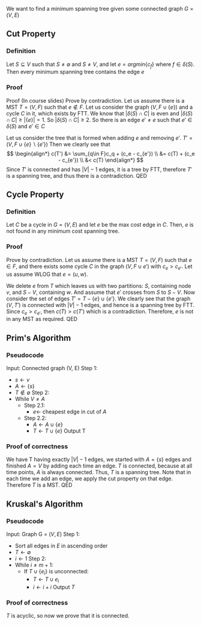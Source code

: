 We want to find a minimum spanning tree given some connected graph $G = (V, E)$ 

## Cut Property
### Definition
Let $S \subseteq V$ such that $S \neq \emptyset$ and $S \neq V$, and let $e = argmin\{c_f\}$ where $f \in \delta (S)$. Then every minimum spanning tree contains the edge $e$

### Proof
Proof (In course slides)
Prove by contradiction. 
Let us assume there is a MST $T = (V, F)$ such that $e \not \in F$. Let us consider the graph $(V, F \cup \{e\})$ and a cycle $C$ in it, which exists by FTT. We know that $| \delta(S) \cap C|$ is even and $|\delta (S) \cap C| \geq |\{e\}| = 1$. So $|\delta (S) \cap C| \geq 2$. So there is an edge $e' \neq e$ such that $e' \in \delta(S)$ and $e' \in C$

Let us consider the tree that is formed when adding $e$ and removing $e'$. $T' = (V, F \cup \{e\} \backslash \{e'\})$ 
Then we clearly see that 
$$ 
\begin{align*}
c(T') &= \sum_{q\in F}c_q + (c_e - c_{e'}) \\
&= c(T) + (c_e - c_{e'}) \\
&< c(T)
\end{align*}
$$
Since $T'$ is connected and has $|V| - 1$ edges, it is a tree by FTT, therefore $T'$ is a spanning tree, and thus there is a contradiction. QED
## Cycle Property
### Definition
Let $C$ be a cycle in $G = (V, E)$ and let $e$ be the max cost edge in $C$. Then, $e$ is not found in any minimum cost spanning tree. 

### Proof
Prove by contradiction.
Let us assume there is a MST $T = (V, F)$ such that $e \in F$, and there exists some cycle $C$ in the graph $(V, F \cup e')$ with $c_{e} > c_{e'}$. Let us assume WLOG that $e = (u,w)$. 

We delete $e$ from $T$ which leaves us with two partitions: $S$, containing node $v$, and $S - V$, containing $w$. And assume that $e'$ crosses from $S$ to $S - V$. Now consider the set of edges $T' = T - \{e\} \cup \{e'\}$. We clearly see that the graph $(V, T')$ is connected with $|V| -1$ edges, and hence is a spanning tree by FTT. Since $c_e > c_{e'}$, then $c(T) > c(T')$ which is a contradiction. Therefore, $e$ is not in any MST as required. QED
## Prim's Algorithm
### Pseudocode
Input: Connected graph (V, E)
Step 1:
- $s \leftarrow v$
- $A \leftarrow \{s\}$
- $T \not \in \emptyset$ 
Step 2:
- While $V \neq A$
	- Step 2.1:
		- $e \leftarrow$ cheapest edge in cut of $A$
	- Step 2.2:
		- $A \leftarrow A \cup \{e\}$
		- $T \leftarrow T  \cup \{e\}$
Output T
### Proof of correctness
We have T having exactly $|V| - 1$ edges, we started with $A = \{s\}$ edges and finished $A = V$ by adding each time an edge. $T$ is connected, because at all time points, $A$ is always connected. Thus, $T$ is a spanning tree. Note that in each time we add an edge, we apply the cut property on that edge. Therefore $T$ is a MST. QED

## Kruskal's Algorithm
### Pseudocode
Input: Graph G = $(V, E)$
Step 1:
- Sort all edges in $E$ in ascending order
- $T \leftarrow \emptyset$
- $i \leftarrow 1$
Step 2:
- While $i \neq m + 1$:
	- If $T \cup \{e_i\}$ is unconnected:
		- $T \leftarrow T \cup {e_i}$
		- $i \leftarrow i + i$
Output $T$
### Proof of correctness
$T$ is acyclic, so now we prove that it is connected. 


